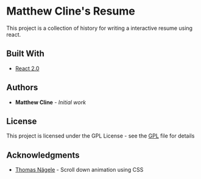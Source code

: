 # Matthew Cline's Resume

This project is a collection of history for writing a interactive resume using react.


## Built With

* [React 2.0](https://reactjs.org/)

## Authors

* **Matthew Cline** - *Initial work* 

## License

This project is licensed under the GPL License - see the [GPL](https://opensource.org/licenses/GPL-3.0) file for details

## Acknowledgments

* [Thomas Nägele](https://codepen.io/xonic/pen/KWMaqe) - Scroll down animation using CSS

